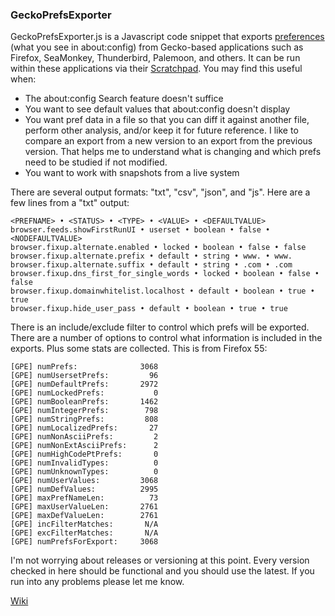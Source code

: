 ### GeckoPrefsExporter

GeckoPrefsExporter.js is a Javascript code snippet that exports [preferences](https://developer.mozilla.org/en-US/docs/Mozilla/Preferences) (what you see in about:config) from Gecko-based applications such as Firefox, SeaMonkey, Thunderbird, Palemoon, and others.  It can be run within these applications via their [Scratchpad](https://developer.mozilla.org/en-US/docs/Tools/Scratchpad).  You may find this useful when:

* The about:config Search feature doesn't suffice
* You want to see default values that about:config doesn't display
* You want pref data in a file so that you can diff it against another file, perform other analysis, and/or keep it for future reference.  I like to compare an export from a new version to an export from the previous version.  That helps me to understand what is changing and which prefs need to be studied if not modified.
* You want to work with snapshots from a live system

There are several output formats: "txt", "csv", "json", and "js".  Here are a few lines from a "txt" output:

```
<PREFNAME> • <STATUS> • <TYPE> • <VALUE> • <DEFAULTVALUE>
browser.feeds.showFirstRunUI • userset • boolean • false • <NODEFAULTVALUE>
browser.fixup.alternate.enabled • locked • boolean • false • false
browser.fixup.alternate.prefix • default • string • www. • www.
browser.fixup.alternate.suffix • default • string • .com • .com
browser.fixup.dns_first_for_single_words • locked • boolean • false • false
browser.fixup.domainwhitelist.localhost • default • boolean • true • true
browser.fixup.hide_user_pass • default • boolean • true • true
```

There is an include/exclude filter to control which prefs will be exported.  There are a number of options to control what information is included in the exports.  Plus some stats are collected.  This is from Firefox 55:

```
[GPE] numPrefs:              3068
[GPE] numUsersetPrefs:         96
[GPE] numDefaultPrefs:       2972
[GPE] numLockedPrefs:           0
[GPE] numBooleanPrefs:       1462
[GPE] numIntegerPrefs:        798
[GPE] numStringPrefs:         808
[GPE] numLocalizedPrefs:       27
[GPE] numNonAsciiPrefs:         2
[GPE] numNonExtAsciiPrefs:      2
[GPE] numHighCodePtPrefs:       0
[GPE] numInvalidTypes:          0
[GPE] numUnknownTypes:          0
[GPE] numUserValues:         3068
[GPE] numDefValues:          2995
[GPE] maxPrefNameLen:          73
[GPE] maxUserValueLen:       2761
[GPE] maxDefValueLen:        2761
[GPE] incFilterMatches:       N/A
[GPE] excFilterMatches:       N/A
[GPE] numPrefsForExport:     3068
```

I'm not worrying about releases or versioning at this point.  Every version checked in here should be functional and you should use the latest.  If you run into any problems please let me know.

[Wiki](https://github.com/Theemim/GeckoPrefsExporter/wiki)

